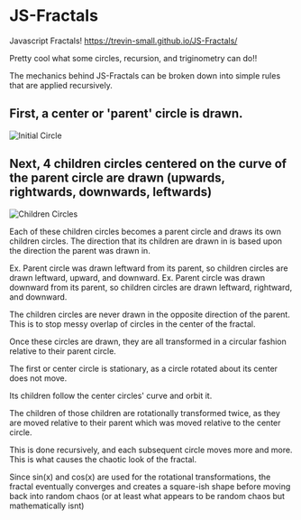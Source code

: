 # JS-Fractals
 Javascript Fractals!
https://trevin-small.github.io/JS-Fractals/

Pretty cool what some circles, recursion, and triginometry can do!!

The mechanics behind JS-Fractals can be broken down into simple rules that are applied recursively.

## First, a center or 'parent' circle is drawn. 
![Initial Circle](https://github.com/Trevin-Small/JS-Fractals/blob/main/Initial_Circle.png)

## Next, 4 children circles centered on the curve of the parent circle are drawn (upwards, rightwards, downwards, leftwards)
![Children Circles](https://github.com/Trevin-Small/JS-Fractals/blob/main/First_Children.png)

Each of these children circles becomes a parent circle and draws its own children circles. The direction that its children are drawn in is based upon the direction the parent was drawn in.

Ex. Parent circle was drawn leftward from its parent, so children circles are drawn leftward, upward, and downward. 
Ex. Parent circle was drawn downward from its parent, so children circles are drawn leftward, rightward, and downward. 

The children circles are never drawn in the opposite direction of the parent. This is to stop messy overlap of circles in the center of the fractal.

Once these circles are drawn, they are all transformed in a circular fashion relative to their parent circle. 

The first or center circle is stationary, as a circle rotated about its center does not move.

Its children follow the center circles' curve and orbit it.

The children of those children are rotationally transformed twice, as they are moved relative to their parent which was moved relative to the center circle.

This is done recursively, and each subsequent circle moves more and more. This is what causes the chaotic look of the fractal.

Since sin(x) and cos(x) are used for the rotational transformations, the fractal eventually converges and creates a square-ish shape before moving back into random chaos (or at least what appears to be random chaos but mathematically isnt) 
